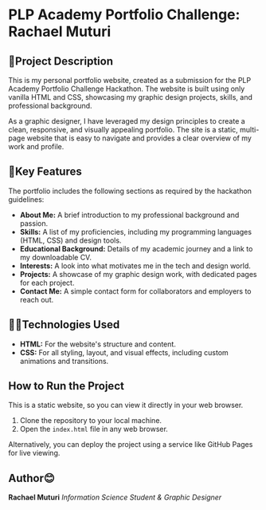 # PLP Academy Portfolio Challenge: Rachael Muturi

## 💼Project Description

This is my personal portfolio website, created as a submission for the PLP Academy Portfolio Challenge Hackathon. The website is built using only vanilla HTML and CSS, showcasing my graphic design projects, skills, and professional background.

As a graphic designer, I have leveraged my design principles to create a clean, responsive, and visually appealing portfolio. The site is a static, multi-page website that is easy to navigate and provides a clear overview of my work and profile.

## 📌Key Features

The portfolio includes the following sections as required by the hackathon guidelines:

- **About Me:** A brief introduction to my professional background and passion.
- **Skills:** A list of my proficiencies, including my programming languages (HTML, CSS) and design tools.
- **Educational Background:** Details of my academic journey and a link to my downloadable CV.
- **Interests:** A look into what motivates me in the tech and design world.
- **Projects:** A showcase of my graphic design work, with dedicated pages for each project.
- **Contact Me:** A simple contact form for collaborators and employers to reach out.

## 👩‍💻Technologies Used

- **HTML:** For the website's structure and content.
- **CSS:** For all styling, layout, and visual effects, including custom animations and transitions.

## How to Run the Project

This is a static website, so you can view it directly in your web browser.

1.  Clone the repository to your local machine.
2.  Open the `index.html` file in any web browser.

Alternatively, you can deploy the project using a service like GitHub Pages for live viewing.

## Author😊

**Rachael Muturi**
*Information Science Student & Graphic Designer*
